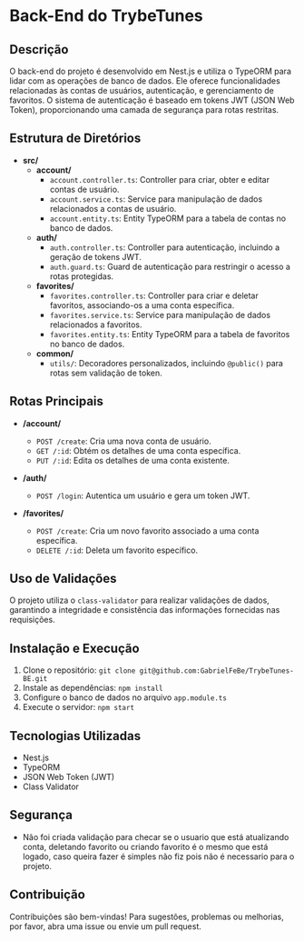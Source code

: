 # Back-End do TrybeTunes

## Descrição

O back-end do projeto é desenvolvido em Nest.js e utiliza o TypeORM para lidar com as operações de banco de dados. Ele oferece funcionalidades relacionadas às contas de usuários, autenticação, e gerenciamento de favoritos. O sistema de autenticação é baseado em tokens JWT (JSON Web Token), proporcionando uma camada de segurança para rotas restritas.

## Estrutura de Diretórios

- **src/**
  - **account/**
    - `account.controller.ts`: Controller para criar, obter e editar contas de usuário.
    - `account.service.ts`: Service para manipulação de dados relacionados a contas de usuário.
    - `account.entity.ts`: Entity TypeORM para a tabela de contas no banco de dados.
  - **auth/**
    - `auth.controller.ts`: Controller para autenticação, incluindo a geração de tokens JWT.
    - `auth.guard.ts`: Guard de autenticação para restringir o acesso a rotas protegidas.
  - **favorites/**
    - `favorites.controller.ts`: Controller para criar e deletar favoritos, associando-os a uma conta específica.
    - `favorites.service.ts`: Service para manipulação de dados relacionados a favoritos.
    - `favorites.entity.ts`: Entity TypeORM para a tabela de favoritos no banco de dados.
  - **common/**
    - `utils/`: Decoradores personalizados, incluindo `@public()` para rotas sem validação de token.

## Rotas Principais

- **/account/**

  - `POST /create`: Cria uma nova conta de usuário.
  - `GET /:id`: Obtém os detalhes de uma conta específica.
  - `PUT /:id`: Edita os detalhes de uma conta existente.

- **/auth/**

  - `POST /login`: Autentica um usuário e gera um token JWT.

- **/favorites/**
  - `POST /create`: Cria um novo favorito associado a uma conta específica.
  - `DELETE /:id`: Deleta um favorito específico.

## Uso de Validações

O projeto utiliza o `class-validator` para realizar validações de dados, garantindo a integridade e consistência das informações fornecidas nas requisições.

## Instalação e Execução

1. Clone o repositório: `git clone git@github.com:GabrielFeBe/TrybeTunes-BE.git`
2. Instale as dependências: `npm install`
3. Configure o banco de dados no arquivo `app.module.ts`
4. Execute o servidor: `npm start`

## Tecnologias Utilizadas

- Nest.js
- TypeORM
- JSON Web Token (JWT)
- Class Validator

## Segurança

- Não foi criada validação para checar se o usuario que está atualizando conta, deletando favorito ou criando favorito é o mesmo que está logado, caso queira fazer é simples não fiz pois não é necessario para o projeto.

## Contribuição

Contribuições são bem-vindas! Para sugestões, problemas ou melhorias, por favor, abra uma issue ou envie um pull request.
